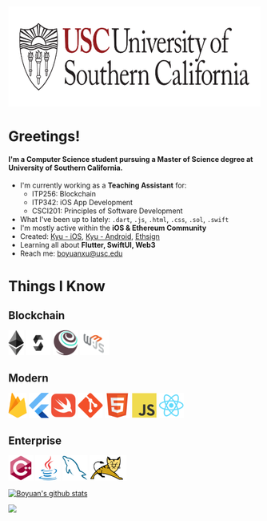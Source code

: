 <img src="https://github.com/boyuanx/boyuanx/blob/master/usc1.png?raw=true" height="200">

# Greetings!
#### I'm a Computer Science student pursuing a Master of Science degree at University of Southern California.

- I'm currently working as a **Teaching Assistant** for:
  * ITP256: Blockchain
  * ITP342: iOS App Development
  * CSCI201: Principles of Software Development
- What I've been up to lately: `.dart`, `.js`, `.html`, `.css`, `.sol`, `.swift`
- I'm mostly active within the **iOS & Ethereum Community**
- Created: [Kyu - iOS](https://apps.apple.com/us/app/id1520824364), [Kyu - Android](https://play.google.com/store/apps/details?id=hcp.boyuanx.ohelper), [Ethsign](https://github.com/boyuanx/Ethsign)
- Learning all about **Flutter, SwiftUI, Web3**
- Reach me: boyuanxu@usc.edu

# Things I Know
## Blockchain
<img src="https://github.com/boyuanx/boyuanx/blob/master/Ethereum.png" height="50"> <img src="https://raw.githubusercontent.com/boyuanx/boyuanx/c46636153e74bdcd723d3673c615ddcf673caa8a/Solidity.svg" height="50"> <img src="https://raw.githubusercontent.com/boyuanx/boyuanx/c46636153e74bdcd723d3673c615ddcf673caa8a/truffle-logomark.svg" height="50"> <img src="https://github.com/boyuanx/boyuanx/blob/master/web3js.png" height="50">
## Modern
<img src="https://github.com/boyuanx/boyuanx/blob/master/Firebase_Logo_Logomark.png?raw=true" height="50"> <img src="https://raw.githubusercontent.com/boyuanx/boyuanx/ae7271248dd068828acbd38e69048927204f0121/flutter.svg" height="50"> <img src="https://raw.githubusercontent.com/boyuanx/boyuanx/ae7271248dd068828acbd38e69048927204f0121/swift-original.svg" height="50"> <img src="https://raw.githubusercontent.com/boyuanx/boyuanx/ae7271248dd068828acbd38e69048927204f0121/git-original.svg" height="50"> <img src="https://raw.githubusercontent.com/boyuanx/boyuanx/ae7271248dd068828acbd38e69048927204f0121/html5-original.svg" height="50"> <img src="https://raw.githubusercontent.com/boyuanx/boyuanx/ae7271248dd068828acbd38e69048927204f0121/javascript-original.svg" height="50"> <img src="https://raw.githubusercontent.com/boyuanx/boyuanx/ae7271248dd068828acbd38e69048927204f0121/react-original.svg" height="50">
## Enterprise
<img src="https://raw.githubusercontent.com/boyuanx/boyuanx/ae7271248dd068828acbd38e69048927204f0121/cplusplus-original.svg" height="50"> <img src="https://raw.githubusercontent.com/boyuanx/boyuanx/ae7271248dd068828acbd38e69048927204f0121/java-original.svg" height="50"> <img src="https://raw.githubusercontent.com/boyuanx/boyuanx/ae7271248dd068828acbd38e69048927204f0121/mysql-original.svg" height="50"> <img src="https://github.com/boyuanx/boyuanx/blob/master/Tomcat.png?raw=true" height="50">


[![Boyuan's github stats](https://github-readme-stats.vercel.app/api?username=boyuanx)](https://github.com/anuraghazra/github-readme-stats)

![](https://komarev.com/ghpvc/?username=boyuanx)
